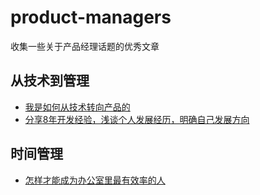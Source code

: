 # product-managers
收集一些关于产品经理话题的优秀文章

## 从技术到管理

- [我是如何从技术转向产品的][1]
- [分享8年开发经验，浅谈个人发展经历，明确自己发展方向][3]

## 时间管理

- [怎样才能成为办公室里最有效率的人][2]


  [1]: http://www.woshipm.com/pmd/224062.html
  [2]: http://mp.weixin.qq.com/s?__biz=MzA3NTM4NDE2Mw==&mid=2649546043&idx=1&sn=834765d6466c363a169dae17a6abcca5&scene=2&srcid=09031Ex5LSn3p6Vq49dm3d0i&from=timeline&isappinstalled=0#wechat_redirect
  [3]: http://kb.cnblogs.com/page/104736/
